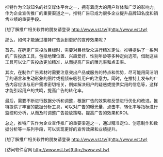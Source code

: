 推特作为全球知名的社交媒体平台之一，拥有着庞大的用户群体和广泛的影响力。作为企业宣传推广的重要渠道之一，推特广告已成为很多企业提升品牌知名度和销售业绩的重要手段。

[想了解推广相关软件的朋友请登录 http://www.vst.tw](http://www.vst.tw)

那么，如何才能通过推特广告达到更好的宣传效果呢？

首先，在确定广告投放目标时，需要对目标受众进行精准定位。推特提供了一系列的广告投放工具，包括地理位置、兴趣爱好、性别年龄等多种定向选项，借助这些工具可以让广告投放更加精准，从而提高广告的曝光率和点击率。

其次，在制作广告素材时需要注意突出产品或服务的特点和优势，尽可能用简洁明了的语言和生动形象的图片或视频来吸引用户的注意力。同时，在推特上发布的广告内容应该与用户需求密切相关，例如解决用户的疑惑或提供实用的信息等，这样才能引起用户的共鸣，提高广告的转化率。

最后，需要不断进行数据分析和调整，根据广告的效果和反馈进行优化和改进。推特提供了丰富的数据分析工具，可以对广告的曝光量、点击率、转化率等指标进行监控和分析，从而及时调整广告投放策略，提高广告的效果和ROI。

总之，推特广告作为企业宣传推广的重要渠道之一，通过精准定位、创意制作和数据分析等一系列手段，可以实现更好的宣传效果和业绩提升。

[想了解推广相关软件的朋友请登录 http://www.vst.tw](http://www.vst.tw)


[访问软件官网 http://www.vst.tw](http://www.vst.tw)
